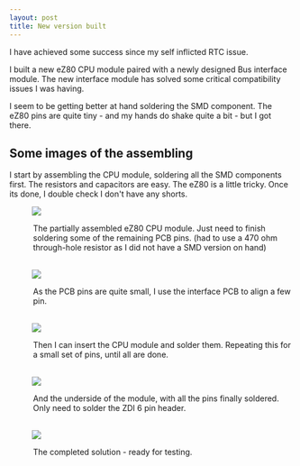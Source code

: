 ```yaml
---
layout: post
title: New version built
---
```


I have achieved some success since my self inflicted RTC issue.

I built a new eZ80 CPU module paired with a newly designed Bus interface module.  The new interface module has solved some critical compatibility issues I was having.

I seem to be getting better at hand soldering the SMD component.  The eZ80 pins are quite tiny - and my hands do shake quite a bit - but I got there.

## Some images of the assembling

I start by assembling the CPU module, soldering all the SMD components first.  The resistors and capacitors are easy.  The eZ80 is a little tricky.  Once its done, I double check I don't have any shorts.

<figure><img style="" src="{{ site.baseurl }}/assets/images/cpu-module-part-assembled.jpg">
</figure>
<div style="margin-left: 3em;">The partially assembled eZ80 CPU module.  Just need to finish soldering some of the remaining PCB pins.  (had to use a 470 ohm through-hole resistor as I did not have a SMD version on hand)</div>

<br/>


<figure><img style="" src="{{ site.baseurl }}/assets/images/position-some-pins-at-a-time.jpg"></figure>
<div style="margin-left: 3em;">As the PCB pins are quite small, I use the interface PCB to align a few pin.</div>

<br/>

<figure><img style="" src="{{ site.baseurl }}/assets/images/cpu-mounted-for-pin-soldering.jpg"></figure>
<div style="margin-left: 3em;">Then I can insert the CPU module and solder them.  Repeating this for a small set of pins, until all are done.</div>

<br/>

<figure><img style="" src="{{ site.baseurl }}/assets/images/cpu-module-underside.jpg"></figure>
<div style="margin-left: 3em;">And the underside of the module, with all the pins finally soldered.  Only need to solder the ZDI 6 pin header.</div>

<br/>


<figure><img style="" src="{{ site.baseurl }}/assets/images/cpu-and-interface-assembled.jpg"></figure>
<div style="margin-left: 3em;">The completed solution - ready for testing.</div>

<br/>


